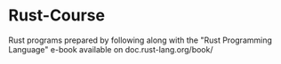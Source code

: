 # Rust-Course
 Rust programs prepared by following along with the "Rust Programming Language" e-book available on doc.rust-lang.org/book/

